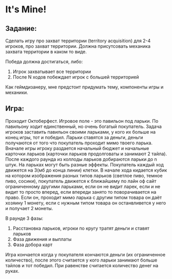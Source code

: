 # It's Mine!

## Задание:

Сделать игру про захват территории (territory acquisition) для 2-4 игроков, про захват территории. Должна присутсовать механика захвата территории в каком то виде.

Победа должна достигаться, либо:

1. Игрок захватывает все территории
2. После N ходов побеждает игрок с большей территорией

Как геймдизанеру, мне предстоит придумать тему, компоненты игры и механики.

## Игра:

Проходит Октоберфест. Игровое поле - это павильон под ларьки. По павильону ходит единственный, но очень богатый покупатель. Задача игроков заставить павильон своими ларьками, у кого их больше на конец  игры, тот и победил. Ларьки ставятся за деньги, деньги получаются от того что покупатель проходит мимо твоего ларька. Вначале игры игроку раздается начальный бюджет и начальные карточки ларьков (карточки ларьков продолговаты и занимают 2 тайла). После каждого раунда из коллоды ларьков добираются ларьки до n штук. На ларьках могут быть разные эффекты. Покупатель каждый ход движется на 3(мб до конца линии) клетки. В начале хода кидается кубик на котором изображения разных типов ларьков (светлое пиво,  темное пиво, сосики), покупатель движется к ближайшему по лайн оф сайт ограниченному другими ларьками, если он не видит ларек, если и не видит то просто вперед, если впереди занято то поворачивается на право. Если он, проходит мимо ларька с другим типом товара он даёт хозяину 1 монету, если с нужным типом товара он останвливется у него и получает 2 монеты.

В раунде 3 фазы:

1. Расстановка ларьков, игроки по кругу тратят деньги и ставят ларьков
2. Фаза движения и выплаты
3. Фаза добора карт

Игра кончается когда у покупателя кончаются деньги (их ограниченное количество), после этого считается у кого ларьки занимают больше тайлов и тот победил. При равенстве считается количество денег на руках.
